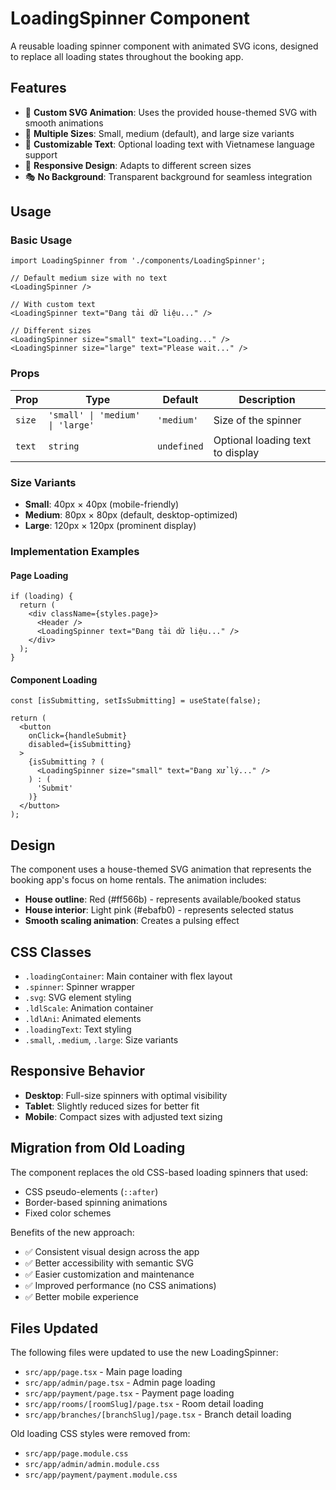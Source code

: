 # LoadingSpinner Component

A reusable loading spinner component with animated SVG icons, designed to replace all loading states throughout the booking app.

## Features

- 🎨 **Custom SVG Animation**: Uses the provided house-themed SVG with smooth animations
- 📏 **Multiple Sizes**: Small, medium (default), and large size variants
- 🎯 **Customizable Text**: Optional loading text with Vietnamese language support
- 📱 **Responsive Design**: Adapts to different screen sizes
- 🎭 **No Background**: Transparent background for seamless integration

## Usage

### Basic Usage
```tsx
import LoadingSpinner from './components/LoadingSpinner';

// Default medium size with no text
<LoadingSpinner />

// With custom text
<LoadingSpinner text="Đang tải dữ liệu..." />

// Different sizes
<LoadingSpinner size="small" text="Loading..." />
<LoadingSpinner size="large" text="Please wait..." />
```

### Props

| Prop | Type | Default | Description |
|------|------|---------|-------------|
| `size` | `'small' \| 'medium' \| 'large'` | `'medium'` | Size of the spinner |
| `text` | `string` | `undefined` | Optional loading text to display |

### Size Variants

- **Small**: 40px × 40px (mobile-friendly)
- **Medium**: 80px × 80px (default, desktop-optimized)
- **Large**: 120px × 120px (prominent display)

### Implementation Examples

#### Page Loading
```tsx
if (loading) {
  return (
    <div className={styles.page}>
      <Header />
      <LoadingSpinner text="Đang tải dữ liệu..." />
    </div>
  );
}
```

#### Component Loading
```tsx
const [isSubmitting, setIsSubmitting] = useState(false);

return (
  <button 
    onClick={handleSubmit}
    disabled={isSubmitting}
  >
    {isSubmitting ? (
      <LoadingSpinner size="small" text="Đang xử lý..." />
    ) : (
      'Submit'
    )}
  </button>
);
```

## Design

The component uses a house-themed SVG animation that represents the booking app's focus on home rentals. The animation includes:

- **House outline**: Red (#ff566b) - represents available/booked status
- **House interior**: Light pink (#ebafb0) - represents selected status
- **Smooth scaling animation**: Creates a pulsing effect

## CSS Classes

- `.loadingContainer`: Main container with flex layout
- `.spinner`: Spinner wrapper
- `.svg`: SVG element styling
- `.ldlScale`: Animation container
- `.ldlAni`: Animated elements
- `.loadingText`: Text styling
- `.small`, `.medium`, `.large`: Size variants

## Responsive Behavior

- **Desktop**: Full-size spinners with optimal visibility
- **Tablet**: Slightly reduced sizes for better fit
- **Mobile**: Compact sizes with adjusted text sizing

## Migration from Old Loading

The component replaces the old CSS-based loading spinners that used:
- CSS pseudo-elements (`::after`)
- Border-based spinning animations
- Fixed color schemes

Benefits of the new approach:
- ✅ Consistent visual design across the app
- ✅ Better accessibility with semantic SVG
- ✅ Easier customization and maintenance
- ✅ Improved performance (no CSS animations)
- ✅ Better mobile experience

## Files Updated

The following files were updated to use the new LoadingSpinner:

- `src/app/page.tsx` - Main page loading
- `src/app/admin/page.tsx` - Admin page loading
- `src/app/payment/page.tsx` - Payment page loading
- `src/app/rooms/[roomSlug]/page.tsx` - Room detail loading
- `src/app/branches/[branchSlug]/page.tsx` - Branch detail loading

Old loading CSS styles were removed from:
- `src/app/page.module.css`
- `src/app/admin/admin.module.css`
- `src/app/payment/payment.module.css` 